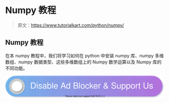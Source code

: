 # Numpy 教程

> 原文：<https://www.tutorialkart.com/python/numpy/>

## Numpy 教程

在本 numpy 教程中，我们将学习如何在 python 中安装 numpy 库、numpy 多维数组、numpy 数据类型、这些多维数组上的 Numpy 数学运算以及 Numpy 库的不同功能。

[![](img/925da31b32d6bc3827932f6c8afb11bb.png)](https://www.tutorialkart.com/)
